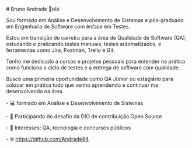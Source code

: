 \# Bruno Andrade 👋olá



Sou formado em Análise e Desenvolvimento de Sistemas e pós-graduado em Engenharia de Software com ênfase em Testes.



Estou em transição de carreira para a área de Qualidade de Software (QA), estudando e praticando testes manuais, testes automatizados, e ferramentas como Jira, Postman, Trello e Git.



Tenho me dedicado a cursos e projetos pessoais para entender na prática como funciona o ciclo de testes e a entrega de software com qualidade.



Busco uma primeira oportunidade como QA Júnior ou estagiário para colocar em prática tudo que venho aprendendo e continuar me desenvolvendo na área.



\- 💻 formado em Análise e Desenvolvimento de Sistemas

\- 🎯 Participando do desafio da DIO de contribuição Open Source

\- 🚀 Interesses: QA, tecnologia e concursos públicos

\- 🌐 https://github.com/Andrade84

